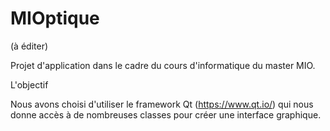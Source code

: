 # MIOptique
(à éditer)

Projet d'application dans le cadre du cours d'informatique du master MIO.

L'objectif

Nous avons choisi d'utiliser le framework Qt (https://www.qt.io/) qui nous donne accès à de nombreuses classes pour créer une interface graphique.
